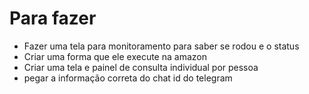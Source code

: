
# Para fazer
* Fazer uma tela para monitoramento para saber se rodou e o status
* Criar uma forma que ele execute na amazon
* Criar uma tela e painel de consulta individual por pessoa
* pegar a informação correta do chat id do telegram